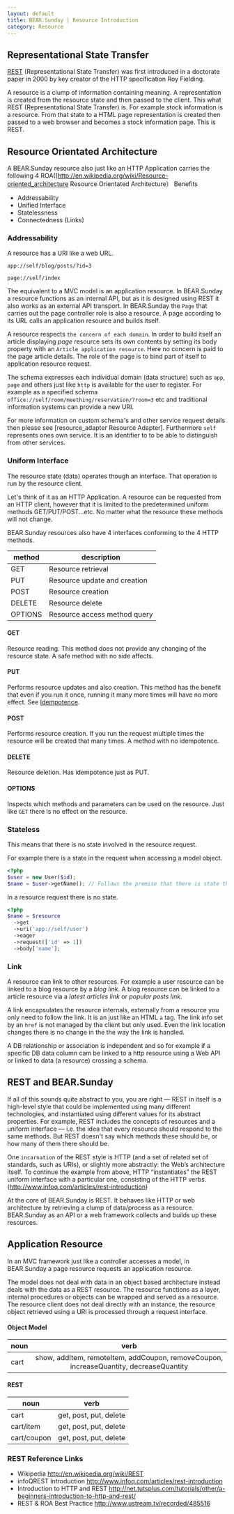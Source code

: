 ```yaml
---
layout: default
title: BEAR.Sunday | Resource Introduction
category: Resource
--- 
```


## Representational State Transfer

[REST](http://en.wikipedia.org/wiki/REST) (Representational State Transfer) was first introduced in a doctorate paper in 2000 by key creator of the HTTP specification Roy Fielding.

A resource is a clump of information containing meaning. A representation is created from the resource state and then passed to the client. This what REST (Representational State Transfer) is. For example stock information is a resource. From that state to a HTML page representation is created then passed to a web browser and becomes a stock information page. This is REST.

## Resource Orientated Architecture
A BEAR.Sunday resource also just like an HTTP Application carries the following 4 ROA([http://en.wikipedia.org/wiki/Resource-oriented_architecture Resource Orientated Architecture） Benefits

 * Addressability
 * Unified Interface
 * Statelessness
 * Connectedness (Links)

### Addressability 

A resource has a URI like a web URL.

```
app://self/blog/posts/?id=3
```

```
page://self/index
```

The equivalent to a MVC model is an application resource. In BEAR.Sunday a resource functions as an internal API, but as it is designed using REST it also works as an external API transport. In BEAR.Sunday the `Page` that carries out the page controller role is also a resource. A page according to its URL calls an application resource and builds itself.

A resource respects `the concern of each domain`. In order to build itself an article displaying *page* resource sets its own contents by setting its body property with an `Article application resource`. Here no concern is paid to the page article details. The role of the page is to bind part of itself to application resource request.

The schema expresses each individual domain (data structure) such as `app`, `page` and others just like `http` is available for the user to register. For example as a specified schema `office://self/room/meething/reservation/?room=3` etc and traditional information systems can provide a new URI.

For more information on custom schema's and other service request details then please see [resource_adapter Resource Adapter]. Furthermore `self` represents ones own service. It is an identifier to to be able to distinguish from other services.

### Uniform Interface 

The resource state (data) operates though an interface. That operation is run by the resource client. 

Let's think of it as an HTTP Application. A resource can be requested from an HTTP client, however that it is limited to the predetermined uniform methods GET/PUT/POST...etc. No matter what the resource these methods will not change.

BEAR.Sunday resources also have 4 interfaces conforming to the 4 HTTP methods.

| **method** | **description**|
|--------|------------|
| GET | Resource retrieval |
| PUT | Resource update and creation |
| POST | Resource creation |
| DELETE | Resource delete |
| OPTIONS | Resource access method query |

#### GET 
Resource reading. This method does not provide any changing of the resource state. A safe method with no side affects.

#### PUT 
Performs resource updates and also creation. This method has the benefit that even if you run it once, running it many more times will have no more effect. See [Idempotence](http://en.wikipedia.org/wiki/Idempotence).

#### POST 
Performs resource creation. If you run the request multiple times the resource will be created that many times. A method with no idempotence.

#### DELETE 
Resource deletion. Has idempotence just as PUT.

#### OPTIONS 
Inspects which methods and parameters can be used on the resource. Just like `GET` there is no effect on the resource.

### Stateless

This means that there is no state involved in the resource request.

For example there is a state in the request when accessing a model object.

```php
<?php
$user = new User($id);
$name = $user->getName(); // Follows the premise that there is state through the setting of $id
```

In a resource request there is no state.

```php
<?php
$name = $resource
  ->get
  ->uri('app://self/user')
  ->eager
  ->request(['id' => 1])
  ->body['name'];
```

### Link

A resource can link to other resources. For example a user resource can be linked to a blog resource by a *blog link*. A blog resource can be linked to a article resource via a *latest articles link* or *popular posts link*.

A link encapsulates the resource internals, externally from a resource you only need to follow the link. It is an just like an HTML `a` tag. The link info set by an `href` is not managed by the client but only used. Even the link location changes there is no change in the the way the link is handled.

A DB relationship or association is independent and so for example if a specific DB data column cam be linked to a http resource using a Web API or linked to data (a resource) crossing a schema.

## REST and BEAR.Sunday

If all of this sounds quite abstract to you, you are right — REST in itself is a high-level style that could be implemented using many different technologies, and instantiated using different values for its abstract properties. For example, REST includes the concepts of resources and a uniform interface — i.e. the idea that every resource should respond to the same methods. But REST doesn't say which methods these should be, or how many of them there should be.

One `incarnation` of the REST style is HTTP (and a set of related set of standards, such as URIs), or slightly more abstractly: the Web’s architecture itself. To continue the example from above, HTTP “instantiates” the REST uniform interface with a particular one, consisting of the HTTP verbs. (http://www.infoq.com/articles/rest-introduction)

At the core of BEAR.Sunday is REST. It behaves like HTTP or web architecture by retrieving a clump of data/process as a resource. BEAR.Sunday as an API or a web framework collects and builds up these resources.

## Application Resource

In an MVC framework just like a controller accesses a model, in BEAR.Sunday a page resource requests an application resource.

The model does not deal with data in an object based architecture instead deals with the data as a REST resource. The resource functions as a layer, internal procedures or objects can be wrapped and served as a resource. The resource client does not deal directly with an instance,
the resource object retrieved using a URI is processed through a request interface.

#### Object Model

| noun| verb |
|-----|:----:|
| cart | show, addItem, remoteItem, addCoupon, removeCoupon, increaseQuantity, decreaseQuantity |


#### REST

| noun | verb |
|------|------|
| cart | get, post, put, delete |
| cart/item | get, post, put, delete |
| cart/coupon | get, post, put, delete |


### REST Reference Links

 * Wikipedia http://en.wikipedia.org/wiki/REST
 * infoQREST Introduction http://www.infoq.com/articles/rest-introduction
 * Introduction to HTTP and REST http://net.tutsplus.com/tutorials/other/a-beginners-introduction-to-http-and-rest/
 * REST & ROA Best Practice http://www.ustream.tv/recorded/485516